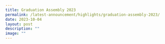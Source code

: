 ```yaml
---
title: Graduation Assembly 2023
permalink: /latest-announcement/highlights/graduation-assembly-2023/
date: 2023-10-04
layout: post
description: ""
image: ""
---
```

